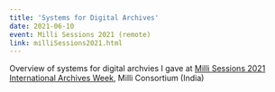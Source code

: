 ```yaml
---
title: 'Systems for Digital Archives'
date: 2021-06-10
event: Milli Sessions 2021 (remote)
link: milliSessions2021.html
---
```

Overview of systems for digital archvies I gave at [Milli Sessions 2021 International Archives Week](https://www.milli.link/iaw2021/), Milli Consortium (India)